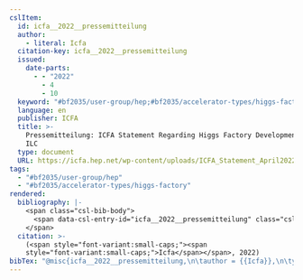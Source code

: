```yaml
---
cslItem:
  id: icfa__2022__pressemitteilung
  author:
    - literal: Icfa
  citation-key: icfa__2022__pressemitteilung
  issued:
    date-parts:
      - - "2022"
        - 4
        - 10
  keyword: "#bf2035/user-group/hep;#bf2035/accelerator-types/higgs-factory"
  language: en
  publisher: ICFA
  title: >-
    Pressemitteilung: ICFA Statement Regarding Higgs Factory Development and the
    ILC
  type: document
  URL: https://icfa.hep.net/wp-content/uploads/ICFA_Statement_April2022_Final.pdf
tags:
  - "#bf2035/user-group/hep"
  - "#bf2035/accelerator-types/higgs-factory"
rendered:
  bibliography: |-
    <span class="csl-bib-body">
      <span data-csl-entry-id="icfa__2022__pressemitteilung" class="csl-entry"><span class='author-bib'>Icfa</span>. <span class='date-bib'>(2022)</span>. <span class='title'><i><b><span style="font-style:normal;">Pressemitteilung: ICFA Statement Regarding Higgs Factory Development and the ILC</span></b></i></span>. ICFA. <span class='URL'><a href='https://icfa.hep.net/wp-content/uploads/ICFA_Statement_April2022_Final.pdf'>LINK</a></span></span>
    </span>
  citation: >-
    (<span style="font-variant:small-caps;"><span
    style="font-variant:small-caps;">Icfa</span></span>, 2022)
bibTex: "@misc{icfa__2022__pressemitteilung,\n\tauthor = {{Icfa}},\n\tyear = {2022},\n\tmonth = {apr 10},\n\tpublisher = {ICFA},\n\ttitle = {Pressemitteilung: ICFA {Statement} {Regarding} {Higgs} {Factory} {Development} and the {ILC}},\n\turl = {https://icfa.hep.net/wp-content/uploads/ICFA_Statement_April2022_Final.pdf},\n}\n\n"
---
```

